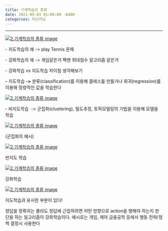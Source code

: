 ```yaml
---
title: 기계학습의 종류
date: 2021-05-03 01:09:00 -0400
categories: 머신러닝
---
```


---

[![2.기계학습의 종류 image](https://slid-capture.s3.ap-northeast-2.amazonaws.com/public/capture_images/486eeb35970c435faa4454572caf76fa/ee6d84fc-47aa-4b0b-ac25-37b58b5ebe00.png)](https://slid.cc/vdocs/486eeb35970c435faa4454572caf76fa?v=266a8b2122324359abfe3850d81d755d&start=34.213911)

\- 지도학습의 예 -> play Tennis 문제

\- 강화학습의 예 -> 게임같은거 팩맨 최대점수 알고리즘 같은거

\- 강화학습 vs 지도학습 차이점 생각해보기

**\-** 지도학습 **->** 분류(classification)를 이용해 클래스를 만들거나 회귀(regression)를 이용해 정량적인 값을 학습한다

[![2.기계학습의 종류 image](https://slid-capture.s3.ap-northeast-2.amazonaws.com/public/capture_images/486eeb35970c435faa4454572caf76fa/1d3867a4-6085-4a71-80ef-e5e4ab56b146.png)](https://slid.cc/vdocs/486eeb35970c435faa4454572caf76fa?v=266a8b2122324359abfe3850d81d755d&start=758.258933)

\- 비지도학습  -> 군집화(clustering), 밀도추정, 토픽모델링의 기법을 이용해 모델을 학습

[![2.기계학습의 종류 image](https://slid-capture.s3.ap-northeast-2.amazonaws.com/public/capture_images/486eeb35970c435faa4454572caf76fa/51d17fca-aa1c-46ef-af8b-0c6ffc95971b.png)](https://slid.cc/vdocs/486eeb35970c435faa4454572caf76fa?v=266a8b2122324359abfe3850d81d755d&start=820.268313)

(군집화의 예시)

[![2.기계학습의 종류 image](https://slid-capture.s3.ap-northeast-2.amazonaws.com/public/capture_images/486eeb35970c435faa4454572caf76fa/6056210e-53c3-4b3d-b092-80d394348f7c.png)](https://slid.cc/vdocs/486eeb35970c435faa4454572caf76fa?v=266a8b2122324359abfe3850d81d755d&start=944.211662)

반지도 학습

[![2.기계학습의 종류 image](https://slid-capture.s3.ap-northeast-2.amazonaws.com/public/capture_images/486eeb35970c435faa4454572caf76fa/ef7d6633-c6c4-4537-a3d2-f0e4b4792e71.png)](https://slid.cc/vdocs/486eeb35970c435faa4454572caf76fa?v=6eba909c37b84c1eaac45d062d35a3b3&start=71.130209)

강화학습

[![2.기계학습의 종류 image](https://slid-capture.s3.ap-northeast-2.amazonaws.com/public/capture_images/486eeb35970c435faa4454572caf76fa/c82a5707-5b3b-4845-a164-50c9fa67a7a7.png)](https://slid.cc/vdocs/486eeb35970c435faa4454572caf76fa?v=6eba909c37b84c1eaac45d062d35a3b3&start=437.795208)

지도학습과 유사한 부분이 있다!

정답을 정확히는 몰라도 정답에 근접하려면 어떤 방향으로 action을 행해야 하는지 판단을 하는 일고리즘이 강화학습이다. 예시로는 게임, 제어 금융공학 등에서 행동 전략/정책 결정시 사용한다
